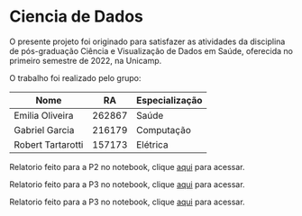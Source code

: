 # Ciencia de Dados

O presente projeto foi originado para satisfazer as atividades da disciplina de pós-graduação Ciência e Visualização de Dados em Saúde, oferecida no primeiro semestre de 2022, na Unicamp.

O trabalho foi realizado pelo grupo:

Nome                | RA      | Especialização
--------------------|---------|---------------
Emilia Oliveira     | 262867  | Saúde
Gabriel Garcia      | 216179  | Computação
Robert Tartarotti   | 157173  | Elétrica

Relatorio feito para a P2 no notebook, clique [aqui](https://github.com/roberttartarotti/CienciaDados/blob/main/P2/notebooks/P2.ipynb) para acessar. 

Relatorio feito para a P3 no notebook, clique [aqui](https://github.com/roberttartarotti/CienciaDados/blob/main/P3/notebook/P3.ipynb) para acessar. 

Relatorio feito para a P3 no notebook, clique [aqui](https://github.com/roberttartarotti/CienciaDados/blob/main/P4/notebook/P4.ipynb) para acessar. 
